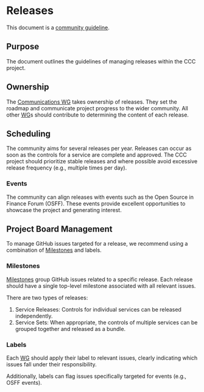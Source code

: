 # Releases

This document is a [community guideline].

## Purpose

The document outlines the guidelines of managing releases within the CCC project.

## Ownership

The [Communications WG] takes ownership of releases. They set the roadmap and communicate project progress to the wider community. All other [WG]s should contribute to determining the content of each release.

## Scheduling

The community aims for several releases per year. Releases can occur as soon as the controls for a service are complete and approved. The CCC project should prioritize stable releases and where possible avoid excessive release frequency (e.g., multiple times per day).

### Events

The community can align releases with events such as the Open Source in Finance Forum (OSFF). These events provide excellent opportunities to showcase the project and generating interest.

## Project Board Management

To manage GitHub issues targeted for a release, we recommend using a combination of [Milestones] and labels.

### Milestones

[Milestones] group GitHub issues related to a specific release. Each release should have a single top-level milestone associated with all relevant issues.

There are two types of releases:

1. Service Releases: Controls for individual services can be released independently.
2. Service Sets: When appropriate, the controls of multiple services can be grouped together and released as a bundle.

### Labels

Each [WG] should apply their label to relevant issues, clearly indicating which issues fall under their responsibility.

Additionally, labels can flag issues specifically targeted for events (e.g., OSFF events).

[WG]: <../community-groups.md#working-groups>
[Communications WG]: <../working-groups/communications/charter.md>
[FINOS Point of Contact]: <../finos-poc.md>
[community guideline]: <./README.md>
[Milestones]: <https://docs.github.com/en/issues/using-labels-and-milestones-to-track-work/about-milestones>
